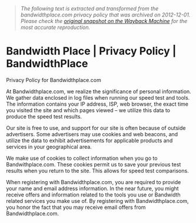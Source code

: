 > *The following text is extracted and transformed from the bandwidthplace.com privacy policy that was archived on 2012-12-01. Please check the [original snapshot on the Wayback Machine](https://web.archive.org/web/20121201043601id_/http%3A//www.bandwidthplace.com/privacy-policy.html) for the most accurate reproduction.*

# Bandwidth Place | Privacy Policy | BandwidthPlace

Privacy Policy for Bandwidthplace.com

At Bandwidthplace.com, we realize the significance of personal information. We gather data enclosed in log files when running our speed test and tools. The information contains your IP address, ISP, web browser, the exact time you visited the site and which pages viewed – we utilize this data to produce the speed test results.

Our site is free to use, and support for our site is often because of outside advertisers. Some advertisers may use cookies and web beacons, and utilize the data to exhibit advertisements for applicable products and services in your geographical area.

We make use of cookies to collect information when you go to Bandwithplace.com. These cookies permit us to save your previous test results when you return to the site. This allows for speed test comparisons.

When registering with Bandwidthplace.com, you are required to provide your name and email address information. In the near future, you might receive offers and information related to the tools you use or Bandwidth related services you make use of. By registering with Bandwidthplace.com, you honor the fact that you may receive email offers from Bandwidthplace.com.
